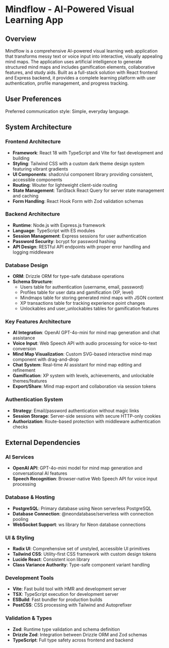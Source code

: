 # Mindflow - AI-Powered Visual Learning App

## Overview

Mindflow is a comprehensive AI-powered visual learning web application that transforms messy text or voice input into interactive, visually appealing mind maps. The application uses artificial intelligence to generate structured mind maps and includes gamification elements, collaborative features, and study aids. Built as a full-stack solution with React frontend and Express backend, it provides a complete learning platform with user authentication, profile management, and progress tracking.

## User Preferences

Preferred communication style: Simple, everyday language.

## System Architecture

### Frontend Architecture
- **Framework**: React 18 with TypeScript and Vite for fast development and building
- **Styling**: Tailwind CSS with a custom dark theme design system featuring vibrant gradients
- **UI Components**: shadcn/ui component library providing consistent, accessible components
- **Routing**: Wouter for lightweight client-side routing
- **State Management**: TanStack React Query for server state management and caching
- **Form Handling**: React Hook Form with Zod validation schemas

### Backend Architecture
- **Runtime**: Node.js with Express.js framework
- **Language**: TypeScript with ES modules
- **Session Management**: Express sessions for user authentication
- **Password Security**: bcrypt for password hashing
- **API Design**: RESTful API endpoints with proper error handling and logging middleware

### Database Design
- **ORM**: Drizzle ORM for type-safe database operations
- **Schema Structure**:
  - Users table for authentication (username, email, password)
  - Profiles table for user data and gamification (XP, level)
  - Mindmaps table for storing generated mind maps with JSON content
  - XP transactions table for tracking experience point changes
  - Unlockables and user_unlockables tables for gamification features

### Key Features Architecture
- **AI Integration**: OpenAI GPT-4o-mini for mind map generation and chat assistance
- **Voice Input**: Web Speech API with audio processing for voice-to-text conversion
- **Mind Map Visualization**: Custom SVG-based interactive mind map component with drag-and-drop
- **Chat System**: Real-time AI assistant for mind map editing and refinement
- **Gamification**: XP system with levels, achievements, and unlockable themes/features
- **Export/Share**: Mind map export and collaboration via session tokens

### Authentication System
- **Strategy**: Email/password authentication without magic links
- **Session Storage**: Server-side sessions with secure HTTP-only cookies
- **Authorization**: Route-based protection with middleware authentication checks

## External Dependencies

### AI Services
- **OpenAI API**: GPT-4o-mini model for mind map generation and conversational AI features
- **Speech Recognition**: Browser-native Web Speech API for voice input processing

### Database & Hosting
- **PostgreSQL**: Primary database using Neon serverless PostgreSQL
- **Database Connection**: @neondatabase/serverless with connection pooling
- **WebSocket Support**: ws library for Neon database connections

### UI & Styling
- **Radix UI**: Comprehensive set of unstyled, accessible UI primitives
- **Tailwind CSS**: Utility-first CSS framework with custom design tokens
- **Lucide React**: Consistent icon library
- **Class Variance Authority**: Type-safe component variant handling

### Development Tools
- **Vite**: Fast build tool with HMR and development server
- **TSX**: TypeScript execution for development server
- **ESBuild**: Fast bundler for production builds
- **PostCSS**: CSS processing with Tailwind and Autoprefixer

### Validation & Types
- **Zod**: Runtime type validation and schema definition
- **Drizzle Zod**: Integration between Drizzle ORM and Zod schemas
- **TypeScript**: Full type safety across frontend and backend